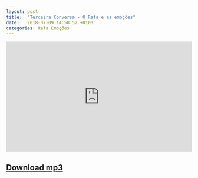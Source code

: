 ```yaml
---
layout: post
title:  "Terceira Conversa - O Rafa e as emoções"
date:   2018-07-09 14:58:52 +0100
categories: Rafa Emoções
---
```

<iframe width="100%" height="300" scrolling="no" frameborder="no" allow="autoplay" src="https://w.soundcloud.com/player/?url=https%3A//api.soundcloud.com/tracks/469234932&color=%23ff5500&auto_play=false&hide_related=false&show_comments=true&show_user=true&show_reposts=false&show_teaser=true&visual=true"></iframe>


## [Download mp3](https://raw.githubusercontent.com/tvieiragoncalves/programa-sobrinhos/master/audio/podrafa2.mp3)
